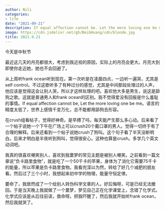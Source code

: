 ```yaml
---
author: Nili
categories:
- life
date: "2021-09-21"
description: If equal affection cannot be. Let the more loving one be me.
image: https://cdn.jsdelivr.net/gh/BeibHuang/cdn/blonde.jpg
title: 2021.9.21
---
```


今天是中秋节

最近这几天的月亮都很大，考虑到我近视的原因，实际上的月亮会更大。月亮大到即使你走近她，她也不会回避了。

从上周听frank ocean听到现在。第一次听是在凌晨四点，一边听一遍哭，尤其是self control。不过这歌听多了有种过分的感觉，尤其是中间那段处理过的人声，他应该是觉得这会让别人哭，所以才这样处理的吧。喜欢他大多是男生，说这是舔狗之歌。这就是普通男人和frank ocean的区别。我不觉得爱没有回报是什么羞耻的事情。If equal affection cannot be, Let the more loving one be me。语言的精度太低了，世界上感情千变万化，总不能都用舔狗去形容。


在crush组看帖子，觉得好神奇。是早搏了吗，每天能产生那么多心动。后来看了一个帖子说她一个下午在广场上可以crush20个戴口罩的男人。觉得一切终于有了合理的解释。后来还看到一个帖子说她crush了狗叫。这个句子看了半天没断明白。后来才明白是半夜听到狗叫，觉得很安心。这种也算是crush。多学几个英文动词吧。

我真的很喜欢嘲笑别人，喜欢到我噩梦的常见主题是被别人嘲笑。之前看到一篇文章说“负卡路里食物”，就是吃了一个50千卡的苹果，身体为了消化它需要75千卡的能量，所以苹果是负卡路里食物。我看完深以为然，转给了好几个减肥的朋友看。然后过了三个小时，我想起来初中学的物理，能量守恒定律。

要命了，我居然成了一个给别人转伪科学文章的人。好后悔呀，可是已经无法撤回。于是当天晚上我就做了一个噩梦，梦见自己正在化学课堂上，念错了化学式。化学式应该是从后往前读，救命呀。把我吓醒了，然后我就开始听frank ocean，然后我就哭了。